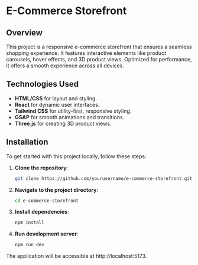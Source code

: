 # E-Commerce Storefront

## Overview

This project is a responsive e-commerce storefront that ensures a seamless shopping experience. It features interactive elements like product carousels, hover effects, and 3D product views. Optimized for performance, it offers a smooth experience across all devices.

## Technologies Used

- **HTML/CSS** for layout and styling.
- **React** for dynamic user interfaces.
- **Tailwind CSS** for utility-first, responsive styling.
- **GSAP** for smooth animations and transitions.
- **Three.js** for creating 3D product views.

## Installation

To get started with this project locally, follow these steps:

1. **Clone the repository**:
   ```bash
   git clone https://github.com/yourusername/e-commerce-storefront.git
2. **Navigate to the project directory**:
   ```bash
   cd e-commerce-storefront
3. **Install dependencies**:
   ```bash
   npm install
4. **Run development server**:
   ```bash
   npm run dev

The application will be accessible at http://localhost:5173.


